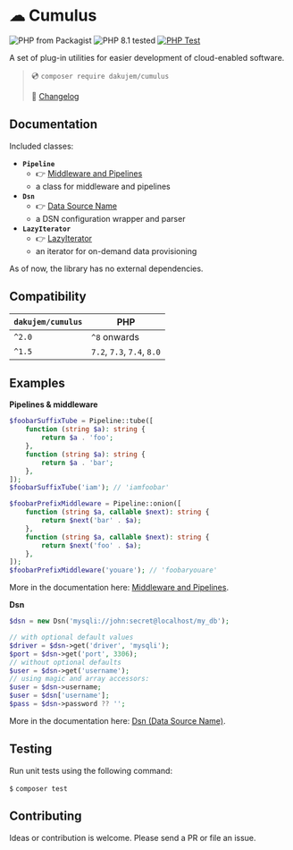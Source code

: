 # ☁ Cumulus

![PHP from Packagist](https://img.shields.io/packagist/php-v/dakujem/cumulus)
![PHP 8.1 tested](https://img.shields.io/static/v1?label=php%208&message=tested%20%F0%9F%91%8D&color=green)
[![PHP Test](https://github.com/dakujem/cumulus/actions/workflows/php-test.yml/badge.svg)](https://github.com/dakujem/cumulus/actions/workflows/php-test.yml)

A set of plug-in utilities for easier development of cloud-enabled software.

> 💿 `composer require dakujem/cumulus`
>
> 📒 [Changelog](changelog.md)


## Documentation

Included classes:
- **`Pipeline`**
  - 👉 [Middleware and Pipelines](doc/pipeline.md)
  - a class for middleware and pipelines
- **`Dsn`**
  - 👉 [Data Source Name](doc/dsn.md)
  - a DSN configuration wrapper and parser
- **`LazyIterator`**
  - 👉 [LazyIterator](doc/lazyIterator.md)
  - an iterator for on-demand data provisioning

As of now, the library has no external dependencies.


## Compatibility

| `dakujem/cumulus` | PHP |
|---------|-----|
| `^2.0` | `^8` onwards |
| `^1.5` | `7.2`, `7.3`, `7.4`, `8.0` |


## Examples

**Pipelines & middleware**
```php
$foobarSuffixTube = Pipeline::tube([
    function (string $a): string {
        return $a . 'foo';
    },
    function (string $a): string {
        return $a . 'bar';
    },
]);
$foobarSuffixTube('iam'); // 'iamfoobar'

$foobarPrefixMiddleware = Pipeline::onion([
    function (string $a, callable $next): string {
        return $next('bar' . $a);
    },
    function (string $a, callable $next): string {
        return $next('foo' . $a);
    },
]);
$foobarPrefixMiddleware('youare'); // 'foobaryouare'
```
More in the documentation here: [Middleware and Pipelines](doc/pipeline.md).

**Dsn**
```php
$dsn = new Dsn('mysqli://john:secret@localhost/my_db');

// with optional default values
$driver = $dsn->get('driver', 'mysqli');
$port = $dsn->get('port', 3306);
// without optional defaults
$user = $dsn->get('username');
// using magic and array accessors:
$user = $dsn->username;
$user = $dsn['username'];
$pass = $dsn->password ?? '';
```
More in the documentation here: [Dsn (Data Source Name)](doc/dsn.md).


## Testing

Run unit tests using the following command:

`$` `composer test`


## Contributing

Ideas or contribution is welcome. Please send a PR or file an issue.

